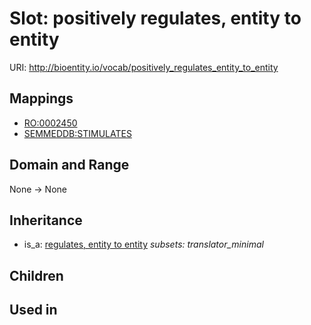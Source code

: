 # Slot: positively regulates, entity to entity




URI: http://bioentity.io/vocab/positively_regulates_entity_to_entity
## Mappings

 * [RO:0002450](http://purl.obolibrary.org/obo/RO_0002450)
 * [SEMMEDDB:STIMULATES](http://purl.obolibrary.org/obo/SEMMEDDB_STIMULATES)
## Domain and Range

None -> None
## Inheritance

 *  is_a: [regulates, entity to entity](regulates_entity_to_entity.md) *subsets: translator_minimal*
## Children

## Used in


